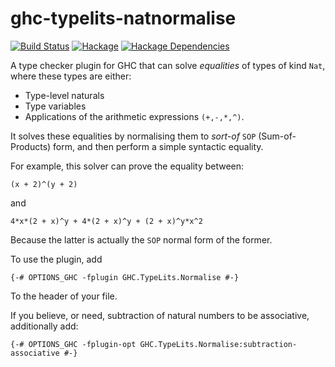 # ghc-typelits-natnormalise

[![Build Status](https://secure.travis-ci.org/clash-lang/ghc-typelits-natnormalise.svg?branch=master)](http://travis-ci.org/clash-lang/ghc-typelits-natnormalise)
[![Hackage](https://img.shields.io/hackage/v/ghc-typelits-natnormalise.svg)](https://hackage.haskell.org/package/ghc-typelits-natnormalise)
[![Hackage Dependencies](https://img.shields.io/hackage-deps/v/ghc-typelits-natnormalise.svg?style=flat)](http://packdeps.haskellers.com/feed?needle=exact%3Aghc-typelits-natnormalise)

A type checker plugin for GHC that can solve _equalities_ 
of types of kind `Nat`, where these types are either:

* Type-level naturals
* Type variables
* Applications of the arithmetic expressions `(+,-,*,^)`.

It solves these equalities by normalising them to _sort-of_
`SOP` (Sum-of-Products) form, and then perform a
simple syntactic equality.

For example, this solver can prove the equality between:

```
(x + 2)^(y + 2)
```

and

```
4*x*(2 + x)^y + 4*(2 + x)^y + (2 + x)^y*x^2
```

Because the latter is actually the `SOP` normal form
of the former.

To use the plugin, add

```
{-# OPTIONS_GHC -fplugin GHC.TypeLits.Normalise #-}
```

To the header of your file.

If you believe, or need, subtraction of natural numbers to be associative,
additionally add:

```
{-# OPTIONS_GHC -fplugin-opt GHC.TypeLits.Normalise:subtraction-associative #-}
```
